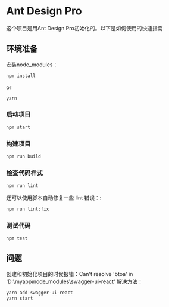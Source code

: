 # Ant Design Pro

这个项目是用Ant Design Pro初始化的。以下是如何使用的快速指南

## 环境准备

安装node_modules：

```bash
npm install
```

or

```bash
yarn
```

### 启动项目

```bash
npm start
```

### 构建项目

```bash
npm run build
```

### 检查代码样式

```bash
npm run lint
```

还可以使用脚本自动修复一些 lint 错误：:

```bash
npm run lint:fix
```

### 测试代码

```bash
npm test
```

## 问题
创建和初始化项目的时候报错：Can't resolve 'btoa' in 'D:\myapp\node_modules\swagger-ui-react'
解决方法：
```bash
yarn add swagger-ui-react
yarn start
```

